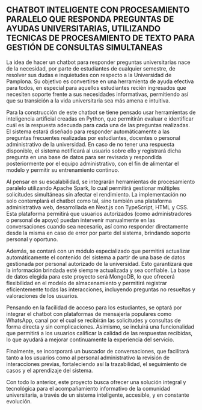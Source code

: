 **CHATBOT INTELIGENTE CON PROCESAMIENTO PARALELO QUE RESPONDA PREGUNTAS DE AYUDAS UNIVERSITARIAS, UTILIZANDO TECNICAS DE PROCESAMIENTO DE TEXTO PARA GESTIÓN DE CONSULTAS SIMULTANEAS**
--- 

La idea de hacer un chatbot para responder preguntas universitarias nace de la necesidad, por parte de estudiantes de cualquier semestre, de resolver sus dudas e inquietudes con respecto a la Universidad de Pamplona. Su objetivo es convertirse en una herramienta de ayuda efectiva para todos, en especial para aquellos estudiantes recién ingresados que necesiten soporte frente a sus necesidades informativas, permitiendo así que su transición a la vida universitaria sea más amena e intuitiva. 

Para la construcción de este chatbot se tiene pensado usar herramientas de inteligencia artificial creadas en Python, que permitirán evaluar e identificar cuál es la respuesta adecuada para cada una de las preguntas realizadas. El sistema estará diseñado para responder automáticamente a las preguntas frecuentes realizadas por estudiantes, docentes o personal administrativo de la universidad. En caso de no tener una respuesta disponible, el sistema notificará al usuario sobre ello y registrará dicha pregunta en una base de datos para ser revisada y respondida posteriormente por el equipo administrativo, con el fin de alimentar el modelo y permitir su entrenamiento continuo. 

Al pensar en su escalabilidad, se integrarán herramientas de procesamiento paralelo utilizando Apache Spark, lo cual permitirá gestionar múltiples solicitudes simultáneas sin afectar el rendimiento. La implementación no solo contemplará el chatbot como tal, sino también una plataforma administrativa web, desarrollada en Next.js con TypeScript, HTML y CSS. Esta plataforma permitirá que usuarios autorizados (como administradores o personal de apoyo) puedan intervenir manualmente en las conversaciones cuando sea necesario, así como responder directamente desde la misma en caso de error por parte del sistema, brindando soporte personal y oportuno. 

Además, se contará con un módulo especializado que permitirá actualizar automáticamente el contenido del sistema a partir de una base de datos gestionada por personal autorizado de la universidad. Esto garantizará que la información brindada esté siempre actualizada y sea confiable. La base de datos elegida para este proyecto será MongoDB, lo que ofrecerá flexibilidad en el modelo de almacenamiento y permitirá registrar eficientemente todas las interacciones, incluyendo preguntas no resueltas y valoraciones de los usuarios. 

Pensando en la facilidad de acceso para los estudiantes, se optará por integrar el chatbot con plataformas de mensajería populares como WhatsApp, canal por el cual se recibirán las solicitudes y consultas de forma directa y sin complicaciones. Asimismo, se incluirá una funcionalidad que permitirá a los usuarios calificar la calidad de las respuestas recibidas, lo que ayudará a mejorar continuamente la experiencia del servicio. 

Finalmente, se incorporará un buscador de conversaciones, que facilitará tanto a los usuarios como al personal administrativo la revisión de interacciones previas, fortaleciendo así la trazabilidad, el seguimiento de casos y el aprendizaje del sistema. 

Con todo lo anterior, este proyecto busca ofrecer una solución integral y tecnológica para el acompañamiento informativo de la comunidad universitaria, a través de un sistema inteligente, accesible, y en constante evolución.
